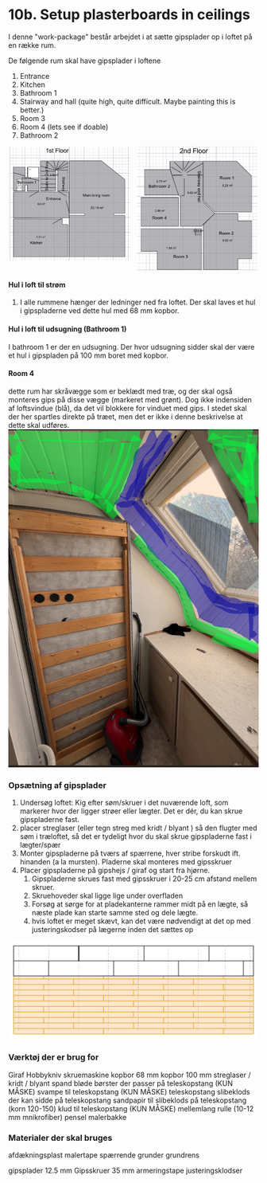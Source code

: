 # 10b. Setup plasterboards in ceilings


I denne "work-package" består arbejdet i at sætte gipsplader op i loftet på en række rum. 

De følgende rum skal have gipsplader i loftene

1. Entrance
2. Kitchen
3. Bathroom 1
4. Stairway and hall (quite high, quite difficult. Maybe painting this is better.)
5. Room 3
6. Room 4 (lets see if doable)
7. Bathroom 2

<p style="text-align:center;">
  <img src="figures/1stFloor.png" alt="1. sal"
       style="width:48%;display:inline-block;vertical-align:top;margin-right:2%;break-inside:avoid;page-break-inside:avoid;">
  <img src="figures/2ndFloor.png" alt="2. sal"
       style="width:48%;display:inline-block;vertical-align:top;break-inside:avoid;page-break-inside:avoid;">
</p>


#### Hul i loft til strøm
1. I alle rummene hænger der ledninger ned fra loftet. Der skal laves et hul i gipspladerne ved dette hul med 68 mm kopbor.

#### Hul i loft til udsugning (Bathroom 1)

I bathroom 1 er der en udsugning. Der hvor udsugning sidder skal der være et hul i gipspladen på 100 mm boret med kopbor.

#### Room 4
dette rum har skråvægge som er beklædt med træ, og der skal også monteres gips på disse vægge (markeret med grønt). Dog ikke indensiden af loftsvindue (blå), da det vil blokkere for vinduet med gips. I stedet skal der her spartles direkte på træet, men det er ikke i denne beskrivelse at dette skal udføres.
![alt text](figures/image-21.png)



### Opsætning af gipsplader
1. Undersøg loftet: Kig efter søm/skruer i det nuværende loft, som markerer hvor der ligger strøer eller lægter. Det er dér, du kan skrue gipspladerne fast.
2. placer streglaser (eller tegn streg med kridt / blyant ) så den flugter med søm i træloftet, så det er tydeligt hvor du skal skrue gipspladerne fast i lægter/spær
3. Monter gipspladerne på tværs af spærrene, hver stribe forskudt ift. hinanden (a la mursten). Pladerne skal monteres med gipsskruer
4. Placer gipspladerne på gipshejs / giraf og start fra hjørne. 
   1. Gipspladerne skrues fast med gipsskruer i 20-25 cm afstand mellem skruer. 
   2. Skruehoveder skal ligge lige under overfladen
   3. Forsøg at sørge for at pladekanterne rammer midt på en lægte, så næste plade kan starte samme sted og dele lægte.
   4. hvis loftet er meget skævt, kan det være nødvendigt at det op med justeringskodser på lægerne inden det sættes op

![alt text](figures/image-20.png)


### Værktøj der er brug for
Giraf
Hobbykniv
skruemaskine
kopbor 68 mm
kopbor 100 mm
streglaser / kridt / blyant
spand
bløde børster der passer på teleskopstang (KUN MÅSKE)
svampe til teleskopstang (KUN MÅSKE)
teleskopstang
slibeklods der kan sidde på teleskopstang
sandpapir til slibeklods på teleskopstang (korn 120-150)
klud til teleskopstang (KUN MÅSKE)
mellemlang rulle (10-12 mm mnikrofiber)
pensel
malerbakke

### Materialer der skal bruges
afdækningsplast
malertape
spærrende grunder
grundrens

gipsplader 12.5 mm
Gipsskruer 35 mm
armeringstape
justeringsklodser
